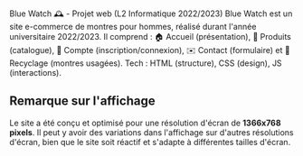 Blue Watch 🕰️ - Projet web (L2 Informatique 2022/2023)
Blue Watch est un site e-commerce de montres pour hommes, réalisé durant l'année universitaire 2022/2023. Il comprend : 🏠 Accueil (présentation), 🛒 Produits (catalogue), 👤 Compte (inscription/connexion), ✉️ Contact (formulaire) et 🔄 Recyclage (montres usagées).
Tech : HTML (structure), CSS (design), JS (interactions).
## Remarque sur l'affichage
Le site a été conçu et optimisé pour une résolution d'écran de **1366x768 pixels**.
Il peut y avoir des variations dans l'affichage sur d'autres résolutions d'écran, bien que le site soit réactif et s'adapte à différentes tailles d'écran.
